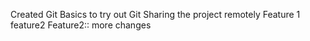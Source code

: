 Created Git Basics to try out Git
Sharing the project remotely
Feature 1
feature2
Feature2:: more changes
